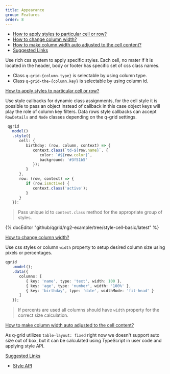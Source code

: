 ```yaml
---
title: Appearance
group: Features
order: 8
---
```


- [How to apply styles to particular cell or row?](#how-to-apply-styles-to-particular-cell-or-row)
- [How to change column width?](#how-to-change-column-width)
- [How to make column width auto adjusted to the cell content?](#how-to-make-column-width-auto-adjusted-to-the-cell-content)
- [Suggested Links](#suggested-links)

Use rich css system to apply specific styles. Each cell, no mater if it is located in the header, body or footer has specific set of css class names.

* Class `q-grid-{column.type}` is selectable by using column type.
* Class `q-grid-the-{column.key}` is selectable by using column id.

<a name="how-to-apply-styles-to-particular-cell-or-row" href="#how-to-apply-styles-to-particular-cell-or-row">
   How to apply styles to particular cell or row?
</a>

Use style callbacks for dynamic class assignments, for the cell style it is possible to pass an object instead of callback in this case object keys will play the role of column key filters. Data rows style callbacks can accept `RowDetails` and `Node` classes depending on the q-grid settings.

```typescript
 qgrid
   model()
   .style({
      cell: {
         birthday: (row, column, context) => {
            context.class(`td-${row.name}`, {
               color: `#${row.color}`,
               background: '#3f51b5'
            });
         }
      },
      row: (row, context) => {
         if (row.isActive) {
            context.class('active');
         }
      }
   }):
```

> Pass unique id to `context.class` method for the appropriate group of styles.

{% docEditor "github/qgrid/ng2-example/tree/style-cell-basic/latest" %}


<a name="how-to-change-column-width" href="#how-to-change-column-width">
   How to change column width?
</a>

Use css styles or column `width` property to setup desired column size using pixels or percentages.

```typescript
qgrid
   .model();
   .data({
      columns: [
         { key: 'name', type: 'text', width: 100 },
         { key: 'age', type: 'number', width: '100%' },
         { key: 'birthday', type: 'date', widthMode: 'fit-head' }
      ]
   });
```

> If percents are used all columns should have `width` property for the correct size calculation.

<a name="how-to-make-column-width-auto-adjusted-to-the-cell-content" href="#how-to-make-column-width-auto-adjusted-to-the-cell-content">
   How to make column width auto adjusted to the cell content?
</a>

As q-grid utilizes `table-layout: fixed` right now we doesn't support auto size out of box, but it can be calculated using TypeScript in user code and applying style API.

<a name="suggested-links" href="#suggested-links">
   Suggested Links
</a>

* [Style API](/reference/style-api.html)
